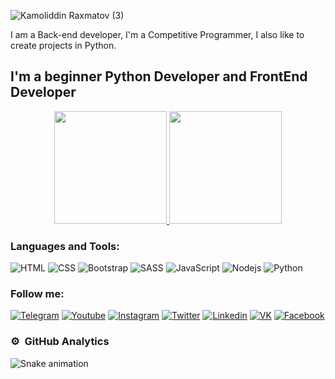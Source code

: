 <!-- ![Kamoliddin Raxmatov (1)](https://user-images.githubusercontent.com/98594040/184675633-8a761d0b-58df-4aa2-b0ec-66cc625292b2.png) -->
<!-- ![Kamoliddin Raxmatov (2)](https://user-images.githubusercontent.com/98594040/184677558-6c91cc20-cd1a-4daa-b1b4-8d391608b689.png) -->
![Kamoliddin Raxmatov (3)](https://user-images.githubusercontent.com/98594040/184677798-5727a927-4418-4110-aa63-0ed029367814.png)

<p>I am a Back-end developer, I'm a Competitive Programmer, I also like to create projects in Python.</p>
<!-- <img align="right" src="https://media.giphy.com/media/M9gbBd9nbDrOTu1Mqx/giphy.gif"> -->


## I'm a beginner Python Developer and FrontEnd Developer

<p align="center">
<a href="https://github.com/islombeknv">
  <img height="180em" src="https://github-readme-stats-eight-theta.vercel.app/api?username=rakhmatov-kamoliddinv&show_icons=true&theme=algolia&include_all_commits=true&count_private=true"/>
  <img height="180em" src="https://github-readme-stats-eight-theta.vercel.app/api/top-langs/?username=rakhmatov-kamoliddin&layout=compact&langs_count=8&theme=algolia"/>
</a>
</p>






### Languages and Tools:
![HTML](https://img.shields.io/badge/-HTML-090909?style=for-the-badge&logo=html5&logoColor=E54C21)
![CSS](https://img.shields.io/badge/-CSS-090909?style=for-the-badge&logo=css3&logoColor=228EC9)
![Bootstrap](https://img.shields.io/badge/-Bootstrap-090909?style=for-the-badge&logo=bootstrap&logoColor=7811F2)
![SASS](https://img.shields.io/badge/-SASS-090909?style=for-the-badge&logo=sass&logoColor=D06B9D)
![JavaScript](https://img.shields.io/badge/-JavaScript-090909?style=for-the-badge&logo=javascript&logoColor=F0DC4E)
![Nodejs](https://img.shields.io/badge/-NodeJS-090909?style=for-the-badge&logo=node&logoColor=47C5FB)
![Python](https://img.shields.io/badge/-Python-090909?style=for-the-badge&logo=python&logoColor=F7CC42)

### Follow me:
[![Telegram](https://img.shields.io/badge/-Telegram-090909?style=for-the-badge&logo=telegram&logoColor=E54C21)](https://t.me/rakhmat0v_2007)
[![Youtube](https://img.shields.io/badge/-YouTube-090909?style=for-the-badge&logo=YouTube&logoColor=FF0000)](https://www.youtube.com/)
[![Instagram](https://img.shields.io/badge/-Instagram-090909?style=for-the-badge&logo=instagram&logoColor=B4068E)](https://www.instagram.com)
[![Twitter](https://img.shields.io/badge/-Twitter-090909?style=for-the-badge&logo=twitter&logoColor=1C9DEB)](https://www.twitter.com)
[![Linkedin](https://img.shields.io/badge/-Linkedin-090909?style=for-the-badge&logo=linkedin&logoColor=007BB6)](https://www.linkedin.com)
[![VK](https://img.shields.io/badge/-Vkontacte-090909?style=for-the-badge&logo=vk&logoColor=4F7DB3)](https://www.vk.com)
[![Facebook](https://img.shields.io/badge/-Facebook-090909?style=for-the-badge&logo=facebook&logoColor=1195F5)](https://www.facebook.com)


### ⚙️ &nbsp;GitHub Analytics

![Snake animation](https://github.com/mirsaid-mirzohidov/mirsaid-mirzohidov/blob/output/github-contribution-grid-snake.svg)
